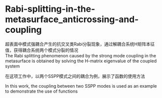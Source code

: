 # Rabi-splitting-in-the-metasurface_anticrossing-and-coupling
超表面中模式强耦合产生的抗交叉类Rabi分裂现象，通过解耦合系统H矩阵本征值，获得耦合系统两个模式分裂的情况<br />
The Rabi splitting phenomenon caused by the strong mode coupling in the metasurface is obtained by solving the H-matrix eigenvalue of the coupled system

在这项工作中，以两个SSPP模式之间的耦合为例，展示了函数的使用方法<br />

In this work, the coupling between two SSPP modes is used as an example to demonstrate the use of functions
